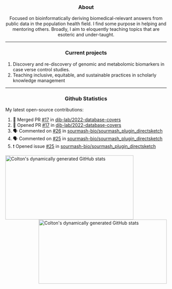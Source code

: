 <!--
Inspiration derived from:
1. https://zzetao.github.io/awesome-github-profile/
2. https://github.com/spcanelon
3. https://github.com/tallguyjenks

Tools used:
1. https://github.com/anuraghazra/github-readme-stats
2. https://github.com/jamesgeorge007/github-activity-readme
3. https://github.com/topics/profile-readme
-->

<h3 align="center">About</h3>

<p align="center">
Focused on bioinformatically deriving biomedical-relevant answers from public data in the population health field. 
I find some purpose in helping and mentoring others. Broadly, I aim to eloquently teaching topics that are esoteric and under-taught.
</p>

---

<h3 align="center">Current projects</h3>

1. Discovery and re-discovery of genomic and metabolomic biomarkers in case verse control studies.
2. Teaching inclusive, equitable, and sustainable practices in scholarly knowledge management

---

<h3 align="center">Github Statistics</h3>

My latest open-source contributions:

<!--START_SECTION:activity-->
1. 🎉 Merged PR [#17](https://github.com/dib-lab/2022-database-covers/pull/17) in [dib-lab/2022-database-covers](https://github.com/dib-lab/2022-database-covers)
2. 💪 Opened PR [#17](https://github.com/dib-lab/2022-database-covers/pull/17) in [dib-lab/2022-database-covers](https://github.com/dib-lab/2022-database-covers)
3. 🗣 Commented on [#26](https://github.com/sourmash-bio/sourmash_plugin_directsketch/issues/26#issuecomment-2105254125) in [sourmash-bio/sourmash_plugin_directsketch](https://github.com/sourmash-bio/sourmash_plugin_directsketch)
4. 🗣 Commented on [#25](https://github.com/sourmash-bio/sourmash_plugin_directsketch/issues/25#issuecomment-2105251916) in [sourmash-bio/sourmash_plugin_directsketch](https://github.com/sourmash-bio/sourmash_plugin_directsketch)
5. ❗ Opened issue [#25](https://github.com/sourmash-bio/sourmash_plugin_directsketch/issues/25) in [sourmash-bio/sourmash_plugin_directsketch](https://github.com/sourmash-bio/sourmash_plugin_directsketch)
<!--END_SECTION:activity-->

<a href="https://github.com/ccbaumler">
  <img height="200" width=400 align="left" alt="Colton's dynamically generated GitHub stats" src="https://github-readme-stats.vercel.app/api?username=ccbaumler&show_icons=true&title_color=434d58&icon_color=fa8072&ring_color=ba55d3"/>
</a>
<a href="https://github.com/ccbaumler">
  <img height="200" width=400 align="right" alt="Colton's dynamically generated GitHub stats" src="https://github-readme-stats.vercel.app/api/top-langs/?username=ccbaumler&layout=compact&langs_count=6&card_width=320&title_color=434d58&hide=Standard%20ML,%20TeX,%20Jupyter%20Notebook" />
</a>
